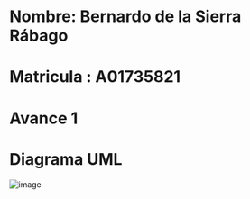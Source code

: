 # Nombre: Bernardo de la Sierra Rábago
# Matricula : A01735821
# Avance 1
# Diagrama UML

![image](https://user-images.githubusercontent.com/93608793/169872454-88fa0ae1-9229-40bb-9f54-ddab24a90cd2.png)
